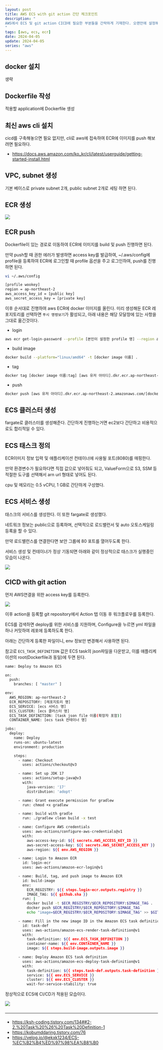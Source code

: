 ```yaml
---
layout: post
title: AWS ECS with git action 간단 체크포인트
description: "
AWS에서 ECS 및 git action CICD에 필요한 부분들을 간략하게 기재한다. 오랜만에 설정해서 까먹은 부분이 많다. 기록용으로 다시 작성하고자 한다.
"
tags: [aws, ecs, ecr]
date: 2024-04-05
update: 2024-04-05
series: "aws"
---
```


## docker 설치
생략

## Dockerfile 작성
적용할 application에 Dockerfile 생성

## 최신 aws cli 설치
cicd를 구축해놓으면 필요 없지만, cli로 aws에 접속하여 ECR에 이미지를 push 해보려면 필요하다.
* https://docs.aws.amazon.com/ko_kr/cli/latest/userguide/getting-started-install.html

## VPC, subnet 생성
기본 베이스로 private subnet 2개, public subnet 2개로 세팅 하면 된다.

## ECR 생성
![](aws-ecs-01.png)

## ECR push
Dockerfile이 있는 경로로 이동하여 ECR에 이미지를 build 및 push 진행하면 된다.

만약 push할 때 권한 에러가 발생하면 access key를 발급하여, ~/.aws/config에 profile을 등록하여 ECR에 로그인할 때 profile 옵션을 주고 로그인하여, push를 진행하면 된다.
```sh
vi ~/.aws/config
```
```sh
[profile wookey]
region = ap-northeast-2
aws_access_key_id = [public key]
aws_secret_access_key = [private key]
```


이후 순서대로 진행하여 aws ECR에 docker 이미지를 올린다. 미리 생성해둔 ECR 레포지토리를 선택하면 `푸시 명령보기`가 활성되고, 아래 내용은 해당 모달창에 있는 사항을 그대로 옮긴것이다.
* login
```sh
aws ecr get-login-password --profile [본인이 설정한 profile 명] --region ap-northeast-2 | docker login --username AWS --password-stdin [aws 유저 아이디].dkr.ecr.ap-northeast-2.amazonaws.com
```

* build image
```sh
docker build --platform="linux/amd64" -t [docker image 이름] .
```

* tag
```sh
docker tag [docker image 이름:tag] [aws 유저 아이디].dkr.ecr.ap-northeast-2.amazonaws.com/[docker image 이름:tag]
```

* push
```sh
docker push [aws 유저 아이디].dkr.ecr.ap-northeast-2.amazonaws.com/[docker image 이름:tag]
```

## ECS 클러스터 생성
fargate로 클러스터를 생성해준다. 간단하게 진행하는거면 ec2보다 간단하고 비용적으로도 합리적일 수 있다.

## ECS 태스크 정의
ECR이미지 정보 입력 및 애플리케이션 컨테이너에 사용될 포트(8080)를 매핑한다.

만약 환경변수가 필요하다면 직접 값으로 넣어줘도 되고, ValueForm으로 S3, SSM 등 적절한 도구를 선택해서 arn url 형태로 넣어도 된다.

cpu 및 메모리는 0.5 vCPU, 1 GB로 간단하게 구성했다.

## ECS 서비스 생성
태스크의 서비스를 생성한다. 이 또한 fargate로 생성했다.

네트워크 정보는 public으로 등록하며, 선택적으로 로드밸런서 및 auto 오토스케일링 등록을 할 수 있다.

만약 로드밸런스를 연결한다면 보안 그룹에 80 포트를 열어두도록 한다.

서비스 생성 및 컨테이너가 정상 기동되면 아래와 같이 정상적으로 태스크가 실행중인 모습이 나온다.

![](aws-ecs-02.png)

## CICD with git action
먼저 AWS연결을 위한 access key를 등록한다.

![](aws-ecs-03.png)

이후 action을 등록할 git repository에서 Action 탭 이동 후 워크플로우를 등록한다. 

ECS를 검색하면 deploy를 위한 서비스를 지원하며, Configure을 누르면 yml 파일을 하나 커밋하여 레포에 등록하도록 한다.

아래는 간단하게 등록한 파일이니, env 정보만 변경해서 사용하면 된다.

참고로 `ECS_TASK_DEFINITION` 값은 ECS task의 json파일을 다운받고, 이를 애플리케이션의 root(Dockerfile과 동일)에 두면 된다.

```sh
name: Deploy to Amazon ECS

on:
  push:
    branches: [ "master" ]

env:
  AWS_REGION: ap-northeast-2
  ECR_REPOSITORY: [레포지토리 명]
  ECS_SERVICE: [ecs 서비스 명]
  ECS_CLUSTER: [ecs 클러스터 명]
  ECS_TASK_DEFINITION: [task json file 이름(확장자 포함)]
  CONTAINER_NAME: [ecs task 컨테이너 명]

jobs:
  deploy:
    name: Deploy
    runs-on: ubuntu-latest
    environment: production

    steps:
      - name: Checkout
        uses: actions/checkout@v3

      - name: Set up JDK 17
        uses: actions/setup-java@v3
        with:
          java-version: '17'
          distribution: 'adopt'

      - name: Grant execute permission for gradlew
        run: chmod +x gradlew

      - name: build with gradle
        run: ./gradlew clean build -x test

      - name: Configure AWS credentials
        uses: aws-actions/configure-aws-credentials@v1
        with:
          aws-access-key-id: ${{ secrets.AWS_ACCESS_KEY_ID }}
          aws-secret-access-key: ${{ secrets.AWS_SECRET_ACCESS_KEY }}
          aws-region: ${{ env.AWS_REGION }}

      - name: Login to Amazon ECR
        id: login-ecr
        uses: aws-actions/amazon-ecr-login@v1

      - name: Build, tag, and push image to Amazon ECR
        id: build-image
        env:
          ECR_REGISTRY: ${{ steps.login-ecr.outputs.registry }}
          IMAGE_TAG: ${{ github.sha }}
        run: |
          docker build -t $ECR_REGISTRY/$ECR_REPOSITORY:$IMAGE_TAG .
          docker push $ECR_REGISTRY/$ECR_REPOSITORY:$IMAGE_TAG
          echo "image=$ECR_REGISTRY/$ECR_REPOSITORY:$IMAGE_TAG" >> $GITHUB_OUTPUT

      - name: Fill in the new image ID in the Amazon ECS task definition
        id: task-def
        uses: aws-actions/amazon-ecs-render-task-definition@v1
        with:
          task-definition: ${{ env.ECS_TASK_DEFINITION }}
          container-name: ${{ env.CONTAINER_NAME }}
          image: ${{ steps.build-image.outputs.image }}

      - name: Deploy Amazon ECS task definition
        uses: aws-actions/amazon-ecs-deploy-task-definition@v1
        with:
          task-definition: ${{ steps.task-def.outputs.task-definition }}
          service: ${{ env.ECS_SERVICE }}
          cluster: ${{ env.ECS_CLUSTER }}
          wait-for-service-stability: true
```

정상적으로 ECS에 CI/CD가 적용된 모습이다.

![](aws-ecs-04.png)

###
***
####
* <https://ksh-coding.tistory.com/134##2-2.%20Task%20%26%20Task%20Definition-1>
* <https://kobumddaring.tistory.com/76>
* <https://velog.io/@ekxk1234/ECS-%EC%B2%B4%ED%97%98%EA%B8%B0>

